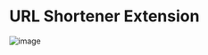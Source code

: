 # URL Shortener Extension
![image](https://github.com/krish-italiya/URL-shortener-extension/assets/117648932/d1f9ce2c-074e-480d-a730-be95e41a6f83)
